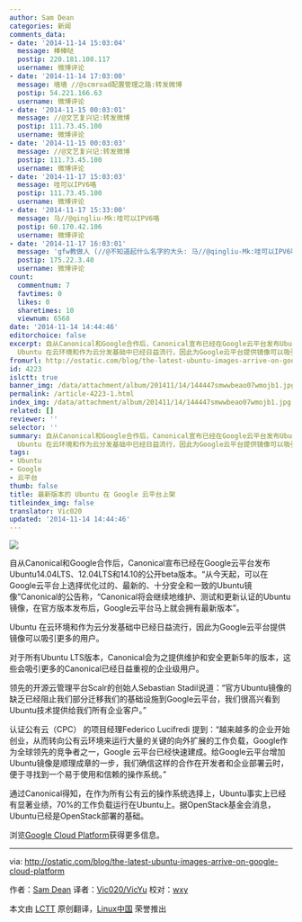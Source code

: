 ```yaml
---
author: Sam Dean
categories: 新闻
comments_data:
- date: '2014-11-14 15:03:04'
  message: 棒棒哒
  postip: 220.181.108.117
  username: 微博评论
- date: '2014-11-14 17:03:00'
  message: 墙墙 //@scmroad配置管理之路:转发微博
  postip: 54.221.166.63
  username: 微博评论
- date: '2014-11-15 00:03:01'
  message: //@文艺复兴记:转发微博
  postip: 111.73.45.100
  username: 微博评论
- date: '2014-11-15 00:03:03'
  message: //@文艺复兴记:转发微博
  postip: 111.73.45.100
  username: 微博评论
- date: '2014-11-17 15:03:03'
  message: 哇可以IPV6咯
  postip: 111.73.45.100
  username: 微博评论
- date: '2014-11-17 15:33:00'
  message: 马//@qingliu-Mk:哇可以IPV6咯
  postip: 60.170.42.106
  username: 微博评论
- date: '2014-11-17 16:03:01'
  message: 'gfw教做人 (//@不知道起什么名字的大头: 马//@qingliu-Mk:哇可以IPV6咯'
  postip: 175.22.3.40
  username: 微博评论
count:
  commentnum: 7
  favtimes: 0
  likes: 0
  sharetimes: 10
  viewnum: 6568
date: '2014-11-14 14:44:46'
editorchoice: false
excerpt: 自从Canonical和Google合作后，Canonical宣布已经在Google云平台发布Ubuntu14.04LTS、12.04LTS和14.10的公开beta版本。从今天起，可以在Google云平台上选择优化过的、最新的、十分安全和一致的Ubuntu镜像Canonical的公告称，Canonical将会继续地维护、测试和更新认证的Ubuntu镜像，在官方版本发布后，Google云平台马上就会拥有最新版本。
  Ubuntu 在云环境和作为云分发基础中已经日益流行，因此为Google云平台提供镜像可以吸引更多的用户。 对于所有Ubuntu LTS版本，Canonical会为之提供维护和安全更新5年的版本，这些会吸引更多的Canonica
fromurl: http://ostatic.com/blog/the-latest-ubuntu-images-arrive-on-google-cloud-platform
id: 4223
islctt: true
banner_img: /data/attachment/album/201411/14/144447smwwbeao07wmojb1.jpg
permalink: /article-4223-1.html
index_img: /data/attachment/album/201411/14/144447smwwbeao07wmojb1.jpg.thumb.jpg
related: []
reviewer: ''
selector: ''
summary: 自从Canonical和Google合作后，Canonical宣布已经在Google云平台发布Ubuntu14.04LTS、12.04LTS和14.10的公开beta版本。从今天起，可以在Google云平台上选择优化过的、最新的、十分安全和一致的Ubuntu镜像Canonical的公告称，Canonical将会继续地维护、测试和更新认证的Ubuntu镜像，在官方版本发布后，Google云平台马上就会拥有最新版本。
  Ubuntu 在云环境和作为云分发基础中已经日益流行，因此为Google云平台提供镜像可以吸引更多的用户。 对于所有Ubuntu LTS版本，Canonical会为之提供维护和安全更新5年的版本，这些会吸引更多的Canonica
tags:
- Ubuntu
- Google
- 云平台
thumb: false
title: 最新版本的 Ubuntu 在 Google 云平台上架
titleindex_img: false
translator: Vic020
updated: '2014-11-14 14:44:46'
---
```


![](/data/attachment/album/201411/14/144447smwwbeao07wmojb1.jpg)


自从Canonical和Google合作后，Canonical宣布已经在Google云平台发布Ubuntu14.04LTS、12.04LTS和14.10的公开beta版本。“从今天起，可以在Google云平台上选择优化过的、最新的、十分安全和一致的Ubuntu镜像”Canonical的公告称，“Canonical将会继续地维护、测试和更新认证的Ubuntu镜像，在官方版本发布后，Google云平台马上就会拥有最新版本”。


Ubuntu 在云环境和作为云分发基础中已经日益流行，因此为Google云平台提供镜像可以吸引更多的用户。


对于所有Ubuntu LTS版本，Canonical会为之提供维护和安全更新5年的版本，这些会吸引更多的Canonical已经日益重视的企业级用户。


领先的开源云管理平台Scalr的创始人Sebastian Stadil说道：“官方Ubuntu镜像的缺乏已经阻止我们部分迁移我们的基础设施到Google云平台，我们很高兴看到Ubuntu技术提供给我们所有企业客户。”


认证公有云（CPC） 的项目经理Federico Lucifredi 提到：“越来越多的企业开始创业，从而转向公有云环境来运行大量的关键的向外扩展的工作负载，Google作为全球领先的竞争者之一，Google 云平台已经快速建成。给Google云平台增加Ubuntu镜像是顺理成章的一步，我们确信这样的合作在开发者和企业部署云时，便于寻找到一个易于使用和信赖的操作系统。”


通过Canonical得知，在作为所有公有云的操作系统选择上，Ubuntu事实上已经有显著业绩，70%的工作负载运行在Ubuntu上。据OpenStack基金会消息，Ubuntu已经是OpenStack部署的基础。


浏览[Google Cloud Platform](https://cloud.google.com/compute/docs/operating-systems)获得更多信息。




---


via: <http://ostatic.com/blog/the-latest-ubuntu-images-arrive-on-google-cloud-platform>


作者：[Sam Dean](http://ostatic.com/member/samdean) 译者：[Vic020/VicYu](http://www.vicyu.net) 校对：[wxy](https://github.com/wxy)


本文由 [LCTT](https://github.com/LCTT/TranslateProject) 原创翻译，[Linux中国](http://linux.cn/) 荣誉推出